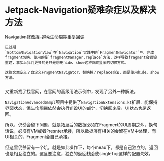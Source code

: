 # Jetpack-Navigation疑难杂症以及解决方法

~~[Navigation修改版-避免生命周期重复回调](https://juejin.im/post/5ed75d6d6fb9a047ff1ab407)~~

```
已过期
`BottomNavigationView`在`Navigation`实践中的`FragmentNavigator`中，完成fragment切换，使用的是`fragmentManager.replace`方法，这样导致fragment会销毁重建，事实上我们更多的是只是想用hide、show这种隐藏显示的切换方式。

这篇文章定义了自定义FragmentNavigator，替换掉了replace方法，而是使用hide、show方法。


```

又重新找了找官网，在官网的高级用法示例中，发现了另外一种解法。

`NavigationAdvancedSampl`项目中提供了`NavigationExtensions.kt`扩展，能保持界面状态，但生命周期依然会执行销毁UI的部分，切换回来后，UI状态也是返回。

所以，仍然会留下问题，就是拓展后的数据必须在Fragment的UI周期之外，换句话说，必须有VM或者Presnter承接，所以数据所有相关的会留在VM中处理，而UI相关的，Fragment会自己承接。



但这里仍然留有一个坑，就是如此操作下，每个meau下，都是自己独立的，返回也是相互独立的。这里要注意，独立的返回栈会使singleTop这样的配置失效。

